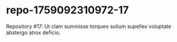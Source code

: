 # repo-1759092310972-17
Repository #17: Ut clam summisse torqueo solium supellex voluptate abstergo atrox deficio.
